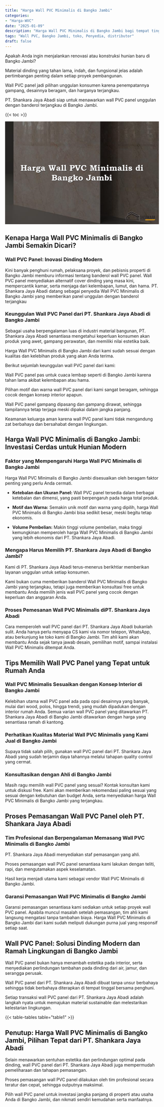 ```yaml
---
title: "Harga Wall PVC Minimalis di Bangko Jambi"
categories: 
- "Harga-WVC"
date: "2025-01-09"
description: "Harga Wall PVC Minimalis di Bangko Jambi bagi tempat tinggal, kantor, serta toko. Produk unggulan, variasi motif, pilihan warna elegan, dengan layanan pemasangan ditangani oleh tenaga ahli ahli dan jaminan resmi!|Jasa penyediaan Wall PVC Minimalis di Bangko Jambi untuk kebutuhan tempat tinggal, kantor, maupun ritel, dengan material berkualitas dan penempatan oleh tenaga ahli profesional serta jaminan resmi.|Alternatif Wall PVC Minimalis di Bangko Jambi yang terbukti bagi hunian, perkantoran, dan gerai, dengan panel terbaik dan instalasi oleh tenaga ahli ahli serta kepastian resmi.|Penyediaan Wall PVC Minimalis di Bangko Jambi bagi hunian, perkantoran, serta toko, beserta material berkualitas dan penempatan oleh tim ahli, lengkap dengan jaminan resmi.}"
tags: "Wall PVC, Bangko Jambi, toko, Penyedia, distributor"
draft: false
---
```


Apakah Anda ingin menjalankan renovasi atau konstruksi hunian baru di Bangko Jambi?

Material dinding yang tahan lama, indah, dan fungsional jelas adalah pertimbangan penting dalam setiap proyek pembangunan.

Wall PVC panel jadi pilihan unggulan konsumen karena penempatannya gampang, desainnya beragam, dan harganya terjangkau.

PT. Shankara Jaya Abadi siap untuk menawarkan wall PVC panel unggulan dengan banderol terjangkau di Bangko Jambi.

{{< toc >}}

![Harga Wall PVC Minimalis di Bangko Jambi](/images/Harga-WVC/Harga-Wall-PVC-Minimalis-di-Bangko-Jambi.png)


## Kenapa Harga Wall PVC Minimalis di Bangko Jambi Semakin Dicari?

### Wall PVC Panel: Inovasi Dinding Modern

Kini banyak penghuni rumah, pelaksana proyek, dan pebisnis properti di Bangko Jambi memburu informasi tentang banderol wall PVC panel. Wall PVC panel menyediakan alternatif cover dinding yang masa kini, mempercantik kamar, serta menjaga dari kelembapan, lumut, dan hama. PT. Shankara Jaya Abadi datang sebagai penyedia Wall PVC Minimalis di Bangko Jambi yang memberikan panel unggulan dengan banderol terjangkau

### Keunggulan Wall PVC Panel dari PT. Shankara Jaya Abadi di Bangko Jambi

Sebagai usaha berpengalaman luas di industri material bangunan, PT. Shankara Jaya Abadi senantiasa mengetahui keperluan konsumen akan produk yang awet, gampang perawatan, dan memiliki nilai estetika baik.

Harga Wall PVC Minimalis di Bangko Jambi dari kami sudah sesuai dengan kualitas dan kelebihan produk yang akan Anda terima.

Berikut sejumlah keunggulan wall PVC panel dari kami:

Wall PVC panel pas untuk cuaca lembap seperti di Bangko Jambi karena tahan lama akibat kelembapan atau hama.

Pilihan motif dan warna wall PVC panel dari kami sangat beragam, sehingga cocok dengan konsep interior apapun.

Wall PVC panel gampang dipasang dan gampang dirawat, sehingga tampilannya tetap terjaga meski dipakai dalam jangka panjang.

Keamanan keluarga aman karena wall PVC panel kami tidak mengandung zat berbahaya dan bersahabat dengan lingkungan.

## Harga Wall PVC Minimalis di Bangko Jambi: Investasi Cerdas untuk Hunian Modern

### Faktor yang Mempengaruhi Harga Wall PVC Minimalis di Bangko Jambi

Harga Wall PVC Minimalis di Bangko Jambi disesuaikan oleh beragam faktor penting yang perlu Anda cermati.

- **Ketebalan dan Ukuran Panel:** Wall PVC panel tersedia dalam berbagai ketebalan dan dimensi, yang pasti berpengaruh pada harga total produk.

- **Motif dan Warna:** Semakin unik motif dan warna yang dipilih, harga Wall PVC Minimalis di Bangko Jambi bisa sedikit besar, meski begitu tetap ekonomis.

- **Volume Pembelian:** Makin tinggi volume pembelian, maka tinggi kemungkinan memperoleh harga Wall PVC Minimalis di Bangko Jambi yang lebih ekonomis dari PT. Shankara Jaya Abadi.

### Mengapa Harus Memilih PT. Shankara Jaya Abadi di Bangko Jambi?

Kami di PT. Shankara Jaya Abadi terus-menerus berikhtiar memberikan layanan unggulan untuk setiap konsumen.

Kami bukan cuma memberikan banderol Wall PVC Minimalis di Bangko Jambi yang terjangkau, tetapi juga memberikan konsultasi free untuk membantu Anda memilih jenis wall PVC panel yang cocok dengan keperluan dan anggaran Anda.

### Proses Pemesanan Wall PVC Minimalis diPT. Shankara Jaya Abadi

Cara memperoleh wall PVC panel dari PT. Shankara Jaya Abadi bukanlah sulit. Anda hanya perlu menyapa CS kami via nomor telepon, WhatsApp, atau berkunjung ke toko kami di Bangko Jambi. Tim ahli kami akan membantu Anda sejak tanya jawab desain, pemilihan motif, sampai instalasi Wall PVC Minimalis ditempat Anda.

## Tips Memilih Wall PVC Panel yang Tepat untuk Rumah Anda

### Wall PVC Minimalis Sesuaikan dengan Konsep Interior di Bangko Jambi

Kelebihan utama wall PVC panel ada pada opsi desainnya yang banyak, mulai dari wood, polos, hingga trendi, yang mudah dipadukan dengan interior rumah Anda. Semua varian wall PVC panel yang ditawarkan PT. Shankara Jaya Abadi di Bangko Jambi ditawarkan dengan harga yang senantiasa ramah di kantong.

### Perhatikan Kualitas Material Wall PVC Minimalis yang Kami Jual di Bangko Jambi

Supaya tidak salah pilih, gunakan wall PVC panel dari PT. Shankara Jaya Abadi yang sudah terjamin daya tahannya melalui tahapan quality control yang cermat.

### Konsultasikan dengan Ahli di Bangko Jambi

Masih ragu memilih wall PVC panel yang sesuai? Kontak konsultan kami untuk diskusi free. Kami akan memberikan rekomendasi paling sesuai yang sesuai dengan kebutuhan dan budget Anda, serta menyediakan harga Wall PVC Minimalis di Bangko Jambi yang terjangkau.

## Proses Pemasangan Wall PVC Panel oleh PT. Shankara Jaya Abadi

### Tim Profesional dan Berpengalaman Memasang Wall PVC Minimalis di Bangko Jambi

PT. Shankara Jaya Abadi menyediakan staf pemasangan yang ahli.

Proses pemasangan wall PVC panel senantiasa kami lakukan dengan teliti, rapi, dan mengutamakan aspek keselamatan.

Hasil kerja menjadi utama kami sebagai vendor Wall PVC Minimalis di Bangko Jambi.

### Garansi Pemasangan Wall PVC Minimalis di Bangko Jambi

Garansi pemasangan senantiasa kami sediakan untuk setiap proyek wall PVC panel. Apabila muncul masalah setelah pemasangan, tim ahli kami langsung mengatasi tanpa tambahan biaya. Harga Wall PVC Minimalis di Bangko Jambi dari kami sudah meliputi dukungan purna jual yang responsif setiap saat.

## Wall PVC Panel: Solusi Dinding Modern dan Ramah Lingkungan di Bangko Jambi

Wall PVC panel bukan hanya menambah estetika pada interior, serta menyediakan perlindungan tambahan pada dinding dari air, jamur, dan serangga perusak.

Wall PVC panel dari PT. Shankara Jaya Abadi dibuat tanpa unsur berbahaya sehingga tidak berbahaya diterapkan di tempat tinggal bersama penghuni.

Setiap transaksi wall PVC panel dari PT. Shankara Jaya Abadi adalah langkah nyata untuk memajukan material sustainable dan melestarikan kelestarian lingkungan.

{{< table-tables table="table1" >}}

## Penutup: Harga Wall PVC Minimalis di Bangko Jambi, Pilihan Tepat dari PT. Shankara Jaya Abadi

Selain menawarkan sentuhan estetika dan perlindungan optimal pada dinding, wall PVC panel dari PT. Shankara Jaya Abadi juga mempermudah pemeliharaan dan tahapan pemasangan.

Proses pemasangan wall PVC panel dilakukan oleh tim profesional secara teratur dan cepat, sehingga outputnya maksimal.

Pilih wall PVC panel untuk investasi jangka panjang di properti atau usaha Anda di Bangko Jambi, dan nikmati sendiri kemudahan serta manfaatnya.